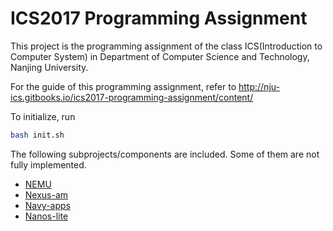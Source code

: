 # ICS2017 Programming Assignment

This project is the programming assignment of the class ICS(Introduction to Computer System) in Department of Computer Science and Technology, Nanjing University.

For the guide of this programming assignment,
refer to http://nju-ics.gitbooks.io/ics2017-programming-assignment/content/

To initialize, run

```bash
bash init.sh
```

The following subprojects/components are included. Some of them are not fully implemented.

* [NEMU](https://github.com/NJU-ProjectN/nemu)
* [Nexus-am](https://github.com/NJU-ProjectN/nexus-am)
* [Navy-apps](https://github.com/NJU-ProjectN/navy-apps)
* [Nanos-lite](https://github.com/NJU-ProjectN/nanos-lite)

